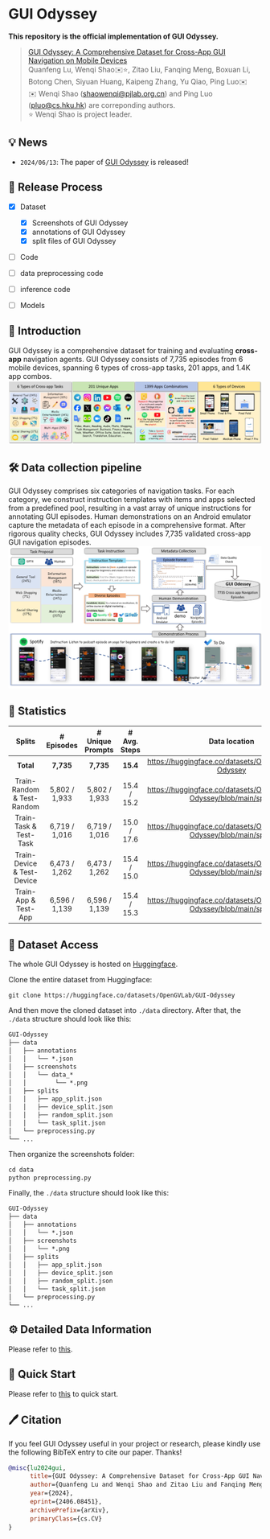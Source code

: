 # GUI Odyssey

**This repository is the official implementation of GUI Odyssey.**

> [GUI Odyssey: A Comprehensive Dataset for Cross-App GUI Navigation on Mobile Devices](https://arxiv.org/abs/2406.08451)  
> Quanfeng Lu, Wenqi Shao✉️⭐️, Zitao Liu, Fanqing Meng, Boxuan Li, Botong Chen, Siyuan Huang, Kaipeng Zhang, Yu Qiao, Ping Luo✉️  
> ✉️  Wenqi Shao (shaowenqi@pjlab.org.cn) and Ping Luo (pluo@cs.hku.hk) are correponding authors.   
> ⭐️ Wenqi Shao is project leader.   


## 💡 News

- `2024/06/13`: The paper of [GUI Odyssey](https://arxiv.org/pdf/2406.08451) is released! 
<!-- And check our [project page]()! -->

## 📖 Release Process

- [x] Dataset
  - [x] Screenshots of GUI Odyssey
  - [x] annotations of GUI Odyssey
  - [x] split files of GUI Odyssey
- [ ]  Code
  - [ ] data preprocessing code
  - [ ] inference code
- [ ]  Models


## 🔆 Introduction
GUI Odyssey is a comprehensive dataset for training and evaluating **cross-app** navigation agents. GUI Odyssey consists of 7,735 episodes from 6 mobile devices, spanning 6 types of cross-app tasks, 201 apps, and 1.4K app combos.
![overview](assets/dataset_overview.jpg)


## 🛠️ Data collection pipeline 
GUI Odyssey comprises six categories of navigation tasks. For each category, we construct instruction templates with items and apps selected from a predefined pool, resulting in a vast array of unique instructions for annotating GUI episodes. Human demonstrations on an Android emulator capture the metadata of each episode in a comprehensive format. After rigorous quality checks, GUI Odyssey includes 7,735 validated cross-app GUI navigation episodes.
![pipeline](assets/pipeline.png)


## 📝 Statistics

<center>

Splits                      | # Episodes        | # Unique Prompts  | # Avg. Steps     | Data location
:---------:                 | :---------:       | :-----------:     | :--------------: | :-----------:
**Total**                   | **7,735**         | **7,735**         | **15.4**         | https://huggingface.co/datasets/OpenGVLab/GUI-Odyssey
Train-Random \& Test-Random | 5,802 / 1,933     | 5,802 / 1,933     | 15.4 / 15.2      | https://huggingface.co/datasets/OpenGVLab/GUI-Odyssey/blob/main/splits
Train-Task \& Test-Task     | 6,719 / 1,016     | 6,719 / 1,016     | 15.0 / 17.6      | https://huggingface.co/datasets/OpenGVLab/GUI-Odyssey/blob/main/splits
Train-Device \& Test-Device | 6,473 / 1,262     | 6,473 / 1,262     | 15.4 / 15.0      | https://huggingface.co/datasets/OpenGVLab/GUI-Odyssey/blob/main/splits
Train-App \& Test-App       | 6,596 / 1,139     | 6,596 / 1,139     | 15.4 / 15.3      | https://huggingface.co/datasets/OpenGVLab/GUI-Odyssey/blob/main/splits

</center>

## 💫 Dataset Access

The whole GUI Odyssey is hosted on [Huggingface](https://huggingface.co/datasets/OpenGVLab/GUI-Odyssey). 

Clone the entire dataset from Huggingface:
```shell
git clone https://huggingface.co/datasets/OpenGVLab/GUI-Odyssey
```
And then move the cloned dataset into `./data` directory. After that, the `./data` structure should look like this:


```
GUI-Odyssey
├── data
│   ├── annotations
│   │   └── *.json
│   ├── screenshots
│   │   └── data_*
│   │        └── *.png
│   ├── splits
│   │   ├── app_split.json
│   │   ├── device_split.json
│   │   ├── random_split.json
│   │   └── task_split.json
│   └── preprocessing.py
└── ...
```

Then organize the screenshots folder:

```shell
cd data
python preprocessing.py
```

Finally, the `./data` structure should look like this:

```
GUI-Odyssey
├── data
│   ├── annotations
│   │   └── *.json
│   ├── screenshots
│   │   └── *.png
│   ├── splits
│   │   ├── app_split.json
│   │   ├── device_split.json
│   │   ├── random_split.json
│   │   └── task_split.json
│   └── preprocessing.py
└── ...
```


## ⚙️ Detailed Data Information
Please refer to [this](introduction.md).


## 🚀 Quick Start

Please refer to [this](Quickstart.md) to quick start.


## 🖊️ Citation 
If you feel GUI Odyssey useful in your project or research, please kindly use the following BibTeX entry to cite our paper. Thanks!
```bib
@misc{lu2024gui,
      title={GUI Odyssey: A Comprehensive Dataset for Cross-App GUI Navigation on Mobile Devices}, 
      author={Quanfeng Lu and Wenqi Shao and Zitao Liu and Fanqing Meng and Boxuan Li and Botong Chen and Siyuan Huang and Kaipeng Zhang and Yu Qiao and Ping Luo},
      year={2024},
      eprint={2406.08451},
      archivePrefix={arXiv},
      primaryClass={cs.CV}
}
```

<!-- ## 📢 Disclaimer

We develop this repository for RESEARCH purposes, so it can only be used for personal/research/non-commercial purposes. -->
